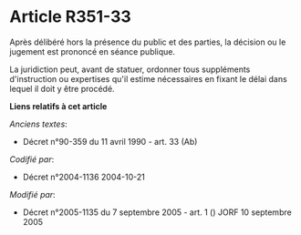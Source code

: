 # Article R351-33

Après délibéré hors la présence du public et des parties, la décision ou le jugement est prononcé en séance publique.

La juridiction peut, avant de statuer, ordonner tous suppléments d'instruction ou expertises qu'il estime nécessaires en
fixant le délai dans lequel il doit y être procédé.

**Liens relatifs à cet article**

_Anciens textes_:

  - Décret n°90-359 du 11 avril 1990 - art. 33 (Ab)

_Codifié par_:

  - Décret n°2004-1136 2004-10-21

_Modifié par_:

  - Décret n°2005-1135 du 7 septembre 2005 - art. 1 () JORF 10 septembre 2005
